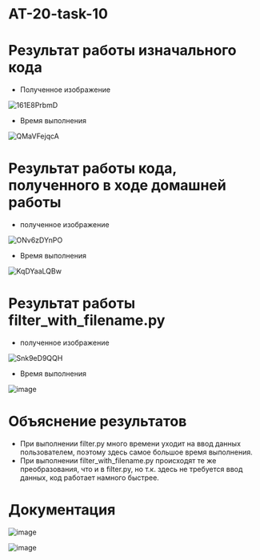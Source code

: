 # AT-20-task-10

# Результат работы изначального кода
* Полученное изображение

![161E8PrbmD](https://user-images.githubusercontent.com/71966352/143548254-946c8d05-c068-4982-81e8-d9baf9295faf.png)

* Время выполнения

![QMaVFejqcA](https://user-images.githubusercontent.com/71966352/143548474-e8ec41e5-ee2c-4372-897f-64242b8e4ed1.png)


# Результат работы кода, полученного в ходе домашней работы
* полученное изображение

![ONv6zDYnPO](https://user-images.githubusercontent.com/71966352/143548801-b91db6df-e081-425f-a5fb-ec21716dbefc.png)

* Время выполнения

![KqDYaaLQBw](https://user-images.githubusercontent.com/71966352/143549091-24b3c895-d1f0-4443-b1e3-115a2bbd906e.png)

# Результат работы filter_with_filename.py
* полученное изображение

![Snk9eD9QQH](https://user-images.githubusercontent.com/71966352/143549593-a46daee7-2e8d-4494-9096-c02efd7223b9.png)

* Время выполнения

![image](https://user-images.githubusercontent.com/71966352/143549673-c8972eac-ee48-4dcd-a879-d62bf6ba1652.png)


# Объяснение результатов
* При выполнении filter.py много времени уходит на ввод данных пользователем, поэтому здесь самое большое время выполнения.
* При выполнении filter_with_filename.py происходят те же преобразования, что и в filter.py, но т.к. здесь не требуется ввод данных, код работает намного быстрее.


# Документация 

![image](https://user-images.githubusercontent.com/71966352/143553943-4f51d00a-7128-4e34-93dd-8d4060b27a00.png)


![image](https://user-images.githubusercontent.com/71966352/143553960-9c40e056-6caa-4919-96f2-e752e12c735b.png)
